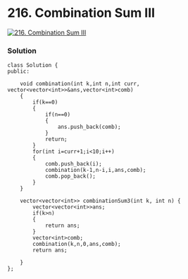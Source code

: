 # 216. Combination Sum III

[![216. Combination Sum III](https://github.com/HimanshuMude/30-Days-6-Companies/blob/main/Himanshu%20Mude/assets/lc.svg)](https://leetcode.com/problems/combination-sum-iii/description/)

### Solution
```
class Solution {
public:

    void combination(int k,int n,int curr, vector<vector<int>>&ans,vector<int>comb)
    {
        if(k==0)
        {
            if(n==0)
            {
                ans.push_back(comb);
            }
            return;
        }
        for(int i=curr+1;i<10;i++)
        {
            comb.push_back(i);
            combination(k-1,n-i,i,ans,comb);
            comb.pop_back();
        }
    }

    vector<vector<int>> combinationSum3(int k, int n) {
        vector<vector<int>>ans;
        if(k>n)
        {
            return ans;
        }
        vector<int>comb;
        combination(k,n,0,ans,comb);
        return ans;

    }
};

```
